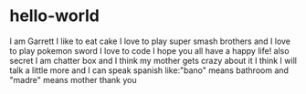 # hello-world

I am Garrett I like to eat cake I love to play super smash brothers and I love to play pokemon sword  I love to code I hope you all have a happy life! also secret I am chatter box and I think my mother gets crazy about it
I think I will talk a little more and I can speak spanish like:"bano" means bathroom and "madre" means mother thank you
